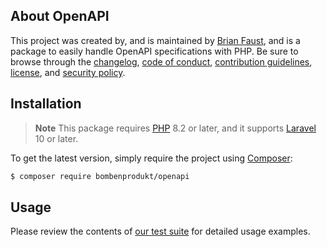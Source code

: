 ## About OpenAPI

This project was created by, and is maintained by [Brian Faust](https://github.com/faustbrian), and is a package to easily handle OpenAPI specifications with PHP. Be sure to browse through the [changelog](CHANGELOG.md), [code of conduct](.github/CODE_OF_CONDUCT.md), [contribution guidelines](.github/CONTRIBUTING.md), [license](LICENSE), and [security policy](.github/SECURITY.md).

## Installation

> **Note**
> This package requires [PHP](https://www.php.net/) 8.2 or later, and it supports [Laravel](https://laravel.com/) 10 or later.

To get the latest version, simply require the project using [Composer](https://getcomposer.org/):

```bash
$ composer require bombenprodukt/openapi
```

## Usage

Please review the contents of [our test suite](/tests) for detailed usage examples.
